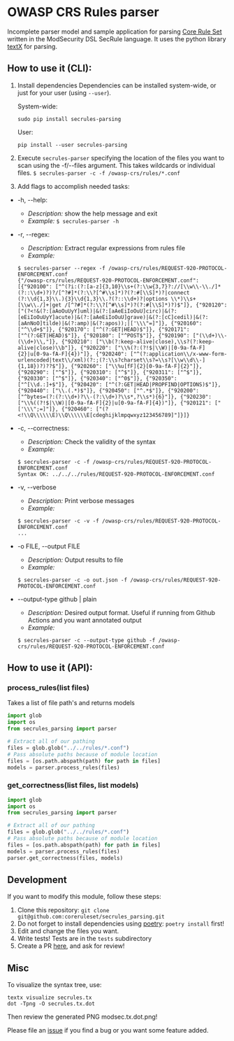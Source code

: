 # OWASP CRS Rules parser

Incomplete parser model and sample application for parsing [Core Rule Set](https://github.com/coreruleset/coreruleset/) written in the ModSecurity DSL SecRule language. It uses the python library [textX](http://www.igordejanovic.net/textX/) for parsing.

## How to use it (CLI):

1. Install dependencies
    Dependencies can be installed system-wide, or just for your user (using `--user`).

    System-wide:
    ```shell
    sudo pip install secrules-parsing
    ```
    User:
    ```shell
    pip install --user secrules-parsing
    ```

2. Execute `secrules-parser` specifying the location of the files you want to scan using the -f/--files argument. This takes wildcards or individual files.
   `$ secrules-parser -c -f /owasp-crs/rules/*.conf`

3. Add flags to accomplish needed tasks:

 - -h, --help:
    * *Description:* show the help message and exit
    * *Example:* `$ secrules-parser -h`

 - -r, --regex:
    * *Description:* Extract regular expressions from rules file
    * *Example:*
    ```
    $ secrules-parser --regex -f /owasp-crs/rules/REQUEST-920-PROTOCOL-ENFORCEMENT.conf
    {"/owasp-crs/rules/REQUEST-920-PROTOCOL-ENFORCEMENT.conf": [{"920100": ["^(?i:(?:[a-z]{3,10}\\s+(?:\\w{3,7}?://[\\w\\-\\./]*(?::\\d+)?)?/[^?#]*(?:\\?[^#\\s]*)?(?:#[\\S]*)?|connect (?:\\d{1,3}\\.){3}\\d{1,3}\\.?(?::\\d+)?|options \\*)\\s+[\\w\\./]+|get /[^?#]*(?:\\?[^#\\s]*)?(?:#[\\S]*)?)$"]}, {"920120": ["(?<!&(?:[aAoOuUyY]uml)|&(?:[aAeEiIoOuU]circ)|&(?:[eEiIoOuUyY]acute)|&(?:[aAeEiIoOuU]grave)|&(?:[cC]cedil)|&(?:[aAnNoO]tilde)|&(?:amp)|&(?:apos));|['\\\"=]"]}, {"920160": ["^\\d+$"]}, {"920170": ["^(?:GET|HEAD)$"]}, {"920171": ["^(?:GET|HEAD)$"]}, {"920180": ["^POST$"]}, {"920190": ["(\\d+)\\-(\\d+)\\,"]}, {"920210": ["\\b(?:keep-alive|close),\\s?(?:keep-alive|close)\\b"]}, {"920220": ["\\%(?:(?!$|\\W)|[0-9a-fA-F]{2}|u[0-9a-fA-F]{4})"]}, {"920240": ["^(?:application\\/x-www-form-urlencoded|text\\/xml)(?:;(?:\\s?charset\\s?=\\s?[\\w\\d\\-]{1,18})?)??$"]}, {"920260": ["\\%u[fF]{2}[0-9a-fA-F]{2}"]}, {"920290": ["^$"]}, {"920310": ["^$"]}, {"920311": ["^$"]}, {"920330": ["^$"]}, {"920340": ["^0$"]}, {"920350": ["^[\\d.:]+$"]}, {"920420": ["^(?:GET|HEAD|PROPFIND|OPTIONS)$"]}, {"920440": ["\\.(.*)$"]}, {"920450": ["^.*$"]}, {"920200": ["^bytes=(?:(?:\\d+)?\\-(?:\\d+)?\\s*,?\\s*){6}"]}, {"920230": ["\\%((?!$|\\W)|[0-9a-fA-F]{2}|u[0-9a-fA-F]{4})"]}, {"920121": ["['\\\";=]"]}, {"920460": ["(?<!\\Q\\\\\\E)\\Q\\\\\\E[cdeghijklmpqwxyz123456789]"]}]}
    ```

 * -c, --correctness:
    * *Description:* Check the validity of the syntax
    * *Example:*
    ```
    $ secrules-parser -c -f /owasp-crs/rules/REQUEST-920-PROTOCOL-ENFORCEMENT.conf
    Syntax OK: ../../../rules/REQUEST-920-PROTOCOL-ENFORCEMENT.conf
    ```

 * -v, --verbose
    * *Description:* Print verbose messages
    * *Example:*
    ```
    $ secrules-parser -c -v -f /owasp-crs/rules/REQUEST-920-PROTOCOL-ENFORCEMENT.conf
    ...
    ```

 * -o FILE, --output FILE
    * *Description:* Output results to file
    * *Example:*
    ```
    $ secrules-parser -c -o out.json -f /owasp-crs/rules/REQUEST-920-PROTOCOL-ENFORCEMENT.conf    
    ```

 * --output-type github | plain
    * *Description:* Desired output format. Useful if running from Github Actions and you want annotated output
    * *Example:*
    ```
    $ secrules-parser -c --output-type github -f /owasp-crs/rules/REQUEST-920-PROTOCOL-ENFORCEMENT.conf
    ```

## How to use it (API):

### process_rules(list files)
Takes a list of file path's and returns models
```python
import glob
import os
from secrules_parsing import parser

# Extract all of our pathing
files = glob.glob("../../rules/*.conf")
# Pass absolute paths because of module location
files = [os.path.abspath(path) for path in files]
models = parser.process_rules(files)
```

### get_correctness(list files, list models)
```python
import glob
import os
from secrules_parsing import parser

# Extract all of our pathing
files = glob.glob("../../rules/*.conf")
# Pass absolute paths because of module location
files = [os.path.abspath(path) for path in files]
models = parser.process_rules(files)
parser.get_correctness(files, models)
```

## Development

If you want to modify this module, follow these steps:
1. Clone this repository: `git clone git@github.com:coreruleset/secrules_parsing.git`
1. Do not forget to install dependencies using [poetry](https://python-poetry.org/docs/): `poetry install` first!
1. Edit and change the files you want.
1. Write tests! Tests are in the `tests` subdirectory
1. Create a PR [here](https://github.com/coreruleset/secrules_parsing/compare), and ask for review!

## Misc

To visualize the syntax tree, use:

```
textx visualize secrules.tx
dot -Tpng -O secrules.tx.dot
```

Then review the generated PNG modsec.tx.dot.png!

Please file an [issue](https://github.com/coreruleset/secrules_parsing/issues) if you find a bug or you want some feature added.
